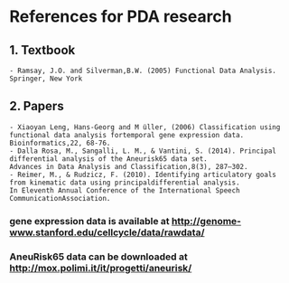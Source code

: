# References for PDA research
## 1. Textbook
    - Ramsay, J.O. and Silverman,B.W. (2005) Functional Data Analysis. Springer, New York
## 2. Papers
    - Xiaoyan Leng, Hans-Georg and M ̈uller, (2006) Classification using functional data analysis fortemporal gene expression data.
    Bioinformatics,22, 68-76.
    - Dalla Rosa, M., Sangalli, L. M., & Vantini, S. (2014). Principal differential analysis of the Aneurisk65 data set.
    Advances in Data Analysis and Classification,8(3), 287–302.
    - Reimer, M., & Rudzicz, F. (2010). Identifying articulatory goals from kinematic data using principaldifferential analysis.
    In Eleventh Annual Conference of the International Speech CommunicationAssociation.


### gene expression data is available at http://genome-www.stanford.edu/cellcycle/data/rawdata/
### AneuRisk65 data can be downloaded at http://mox.polimi.it/it/progetti/aneurisk/
